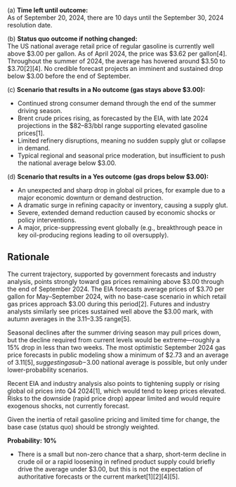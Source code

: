 (a) **Time left until outcome:**  
As of September 20, 2024, there are 10 days until the September 30, 2024 resolution date.

(b) **Status quo outcome if nothing changed:**  
The US national average retail price of regular gasoline is currently well above $3.00 per gallon. As of April 2024, the price was $3.62 per gallon[4]. Throughout the summer of 2024, the average has hovered around $3.50 to $3.70[2][4]. No credible forecast projects an imminent and sustained drop below $3.00 before the end of September.

(c) **Scenario that results in a No outcome (gas stays above $3.00):**  
- Continued strong consumer demand through the end of the summer driving season.
- Brent crude prices rising, as forecasted by the EIA, with late 2024 projections in the $82–83/bbl range supporting elevated gasoline prices[1].
- Limited refinery disruptions, meaning no sudden supply glut or collapse in demand.
- Typical regional and seasonal price moderation, but insufficient to push the national average below $3.00.

(d) **Scenario that results in a Yes outcome (gas drops below $3.00):**  
- An unexpected and sharp drop in global oil prices, for example due to a major economic downturn or demand destruction.
- A dramatic surge in refining capacity or inventory, causing a supply glut.
- Severe, extended demand reduction caused by economic shocks or policy interventions.
- A major, price-suppressing event globally (e.g., breakthrough peace in key oil-producing regions leading to oil oversupply).

## Rationale

The current trajectory, supported by government forecasts and industry analysis, points strongly toward gas prices remaining above $3.00 through the end of September 2024. The EIA forecasts average prices of $3.70 per gallon for May–September 2024, with no base-case scenario in which retail gas prices approach $3.00 during this period[2]. Futures and industry analysts similarly see prices sustained well above the $3.00 mark, with autumn averages in the $3.11–$3.35 range[5].

Seasonal declines after the summer driving season may pull prices down, but the decline required from current levels would be extreme—roughly a 15% drop in less than two weeks. The most optimistic September 2024 gas price forecasts in public modeling show a minimum of $2.73 and an average of $3.11[5], suggesting a sub-$3.00 national average is possible, but only under lower-probability scenarios.

Recent EIA and industry analysis also points to tightening supply or rising global oil prices into Q4 2024[1], which would tend to keep prices elevated. Risks to the downside (rapid price drop) appear limited and would require exogenous shocks, not currently forecast.

Given the inertia of retail gasoline pricing and limited time for change, the base case (status quo) should be strongly weighted.

**Probability: 10%**
- There is a small but non-zero chance that a sharp, short-term decline in crude oil or a rapid loosening in refined product supply could briefly drive the average under $3.00, but this is not the expectation of authoritative forecasts or the current market[1][2][4][5].
